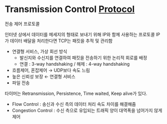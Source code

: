 # Transmission Control [Protocol](Protocol)
전송 제어 프로토콜

인터넷 상에서 데이터를 메세지의 형태로 보내기 위해 IP와 함께 사용하는 프로토콜
IP가 데이터 배달을 처리한다면 TCP는 패킷을 추적 및 관리함

- 연결형 서비스, 가상 회선 방식
    - 발신지와 수신지를 연결하여 패킷을 전송하기 위한 논리적 회로를 배정
    - 연결 : 3-way handshaking / 해제 : 4-way handshaking
- 흐름제어, 혼잡제어 → UDP보다 속도 느림
- 높은 신뢰성 보장 ← 연결형 서비스
- 파일 전송

타이머는 Retransmission, Persistence, Time waited, Keep alive가 있다.

- Flow Control : 송신과 수신 측의 데이터 처리 속도 차이를 해결해줌
- Congestion Control :  수신 측으로 유입되는 트래픽 양이 대역폭을 넘어가지 않게 제어